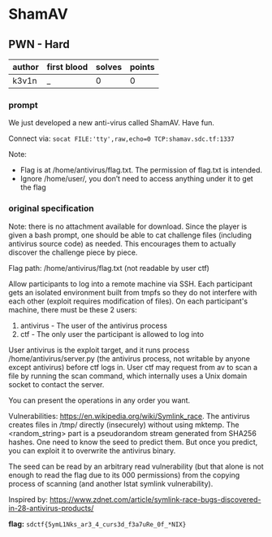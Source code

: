 # ShamAV
## PWN - Hard
| author | first blood | solves | points |
|--------| --- | --- | --- |
| k3v1n  | _ | 0 | 0 |
### prompt
We just developed a new anti-virus called ShamAV. Have fun.

Connect via:
`socat FILE:'tty',raw,echo=0 TCP:shamav.sdc.tf:1337`

Note:
- Flag is at /home/antivirus/flag.txt. The permission of flag.txt is intended.
- Ignore /home/user/, you don’t need to access anything under it to get the flag 

### original specification
Note: there is no attachment available for download. Since the player is given a bash prompt, one should be able to cat challenge files (including antivirus source code) as needed. This encourages them to actually discover the challenge piece by piece.

Flag path: /home/antivirus/flag.txt (not readable by user ctf)

Allow participants to log into a remote machine via SSH. Each participant gets an isolated environment built from tmpfs so they do not interfere with each other (exploit requires modification of files). On each participant's machine, there must be these 2 users:
1. antivirus - The user of the antivirus process
2. ctf - The only user the participant is allowed to log into

User antivirus is the exploit target, and it runs process /home/antivirus/server.py (the antivirus process, not writable by anyone except antivirus) before ctf logs in. User ctf may request from av to scan a file by running the scan command, which internally uses a Unix domain socket to contact the server.

You can present the operations in any order you want.

Vulnerabilities:
https://en.wikipedia.org/wiki/Symlink_race. The antivirus creates files in /tmp/ directly (insecurely) without using mktemp. The <random_string> part is a pseudorandom stream generated from SHA256 hashes. One need to know the seed to predict them. But once you predict, you can exploit it to overwrite the antivirus binary.

The seed can be read by an arbitrary read vulnerability (but that alone is not enough to read the flag due to its 000 permissions) from the copying process of scanning (and another lstat symlink vulnerability).

Inspired by: https://www.zdnet.com/article/symlink-race-bugs-discovered-in-28-antivirus-products/

**flag:** `sdctf{5ymL1Nks_ar3_4_curs3d_f3a7uRe_0f_*NIX}`

